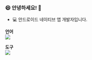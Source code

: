 ### 😄 안녕하세요! 👋

* 💻 안드로이드 네이티브 앱 개발자입니다.

**언어**  
<img src="https://img.shields.io/badge/Android-3DDC84?style=flat-square&logo=Android&logoColor=white"/>

**도구**  
<img src="https://img.shields.io/badge/Android-3DDC84?style=flat-square&logo=Adobe XD&logoColor=white&labelColor=#FF61F6"/>
